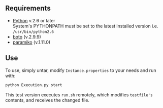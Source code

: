 Requirements
------------

- [Python](http://www.python.org/download/) v.2.6 or later                                                               
  System's PYTHONPATH must be set to the latest installed version i.e. `/usr/bin/python2.6`
- [boto](https://github.com/boto/boto) (v.2.9.9)
- [paramiko](https://github.com/paramiko/paramiko/) (v.1.11.0)

Use
---------
To use, simply untar, modify `Instance.properties` to your needs and run with:

```bash
python Execution.py start
```

This test version executes `run.sh` remotely, which modifies `testfile's` contents, and receives the changed file.
